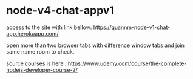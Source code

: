 # node-v4-chat-appv1

access to the site with link bellow:
https://quannm-node-v1-chat-app.herokuapp.com/

open more than two browser tabs with difference window tabs and join same name room to check.

source courses is here : 
https://www.udemy.com/course/the-complete-nodejs-developer-course-2/
